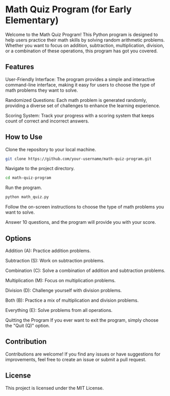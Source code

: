 # Math Quiz Program (for Early Elementary)
Welcome to the Math Quiz Program! This Python program is designed to help users practice their math skills by solving random arithmetic problems. Whether you want to focus on addition, subtraction, multiplication, division, or a combination of these operations, this program has got you covered.

## Features
User-Friendly Interface: The program provides a simple and interactive command-line interface, making it easy for users to choose the type of math problems they want to solve.

Randomized Questions: Each math problem is generated randomly, providing a diverse set of challenges to enhance the learning experience.

Scoring System: Track your progress with a scoring system that keeps count of correct and incorrect answers.

## How to Use
Clone the repository to your local machine.

```bash
git clone https://github.com/your-username/math-quiz-program.git
```
Navigate to the project directory.

```bash
cd math-quiz-program
```
Run the program.

```bash
python math_quiz.py
```
Follow the on-screen instructions to choose the type of math problems you want to solve.

Answer 10 questions, and the program will provide you with your score.

## Options
Addition (A): Practice addition problems.

Subtraction (S): Work on subtraction problems.

Combination (C): Solve a combination of addition and subtraction problems.

Multiplication (M): Focus on multiplication problems.

Division (D): Challenge yourself with division problems.

Both (B): Practice a mix of multiplication and division problems.

Everything (E): Solve problems from all operations.

Quitting the Program
If you ever want to exit the program, simply choose the "Quit (Q)" option.

## Contribution
Contributions are welcome! If you find any issues or have suggestions for improvements, feel free to create an issue or submit a pull request.

## License
This project is licensed under the MIT License.
